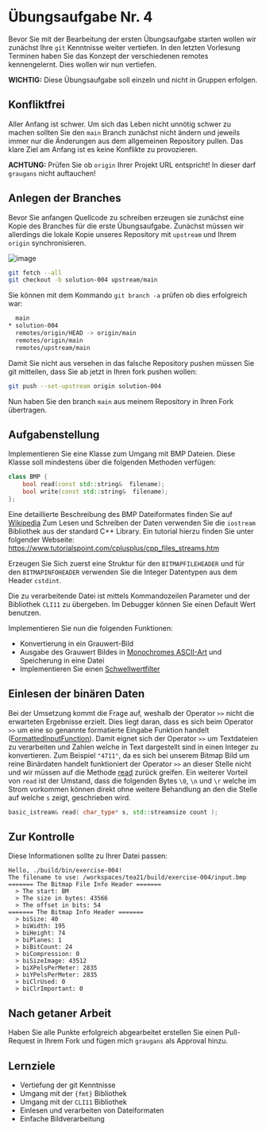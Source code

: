 # Übungsaufgabe Nr. 4

Bevor Sie mit der Bearbeitung der ersten Übungsaufgabe starten wollen wir zunächst Ihre ``git`` Kenntnisse weiter vertiefen. In den letzten Vorlesung Terminen haben Sie das Konzept der verschiedenen remotes kennengelernt. Dies wollen wir nun vertiefen.

**WICHTIG:** Diese Übungsaufgabe soll einzeln und nicht in Gruppen erfolgen.

## Konfliktfrei

Aller Anfang ist schwer. Um sich das Leben nicht unnötig schwer zu machen sollten Sie den `main` Branch zunächst nicht ändern und jeweils immer nur die Änderungen aus dem allgemeinen Repository pullen. Das klare Ziel am Anfang ist es keine Konflikte zu provozieren.

**ACHTUNG:** Prüfen Sie ob ``origin`` Ihrer Projekt URL entspricht! In dieser darf ``graugans`` nicht auftauchen!

## Anlegen der Branches

Bevor Sie anfangen Quellcode zu schreiben erzeugen sie zunächst eine Kopie des Branches für die erste Übungsaufgabe. Zunächst müssen wir allerdings die lokale Kopie unseres Repository mit `upstream` und Ihrem `origin` synchronisieren.

![image](/doc/exercise-004.gif)

```sh
git fetch --all
git checkout -b solution-004 upstream/main
```

Sie können mit dem Kommando ``git branch -a`` prüfen ob dies erfolgreich war:

```sh
  main
* solution-004
  remotes/origin/HEAD -> origin/main
  remotes/origin/main
  remotes/upstream/main
```

Damit Sie nicht aus versehen in das falsche Repository pushen müssen Sie git mitteilen, dass Sie ab jetzt in Ihren fork pushen wollen:

```sh
git push --set-upstream origin solution-004
```

Nun haben Sie den branch `main` aus meinem Repository in Ihren Fork übertragen.

## Aufgabenstellung

Implementieren Sie eine Klasse zum Umgang mit BMP Dateien. Diese Klasse soll mindestens über die folgenden Methoden verfügen:

```cpp
class BMP {
    bool read(const std::string&  filename);
    bool write(const std::string&  filename);
};
```

Eine detaillierte Beschreibung des BMP Dateiformates finden Sie auf [Wikipedia](https://de.wikipedia.org/wiki/Windows_Bitmap)
Zum Lesen und Schreiben der Daten verwenden Sie die `iostream` Bibliothek aus der standard C++ Library. Ein tutorial hierzu finden Sie unter folgender Webseite: https://www.tutorialspoint.com/cplusplus/cpp_files_streams.htm

Erzeugen Sie Sich zuerst eine Struktur für den `BITMAPFILEHEADER` und für den `BITMAPINFOHEADER` verwenden Sie die Integer Datentypen aus dem Header ``cstdint``.

Die zu verarbeitende Datei ist mittels Kommandozeilen Parameter und der Bibliothek ``CLI11`` zu übergeben. Im Debugger können Sie einen Default Wert benutzen.

Implementieren Sie nun die folgenden Funktionen:

- Konvertierung in ein Grauwert-Bild
- Ausgabe des Grauwert Bildes in [Monochromes ASCII-Art](https://de.wikipedia.org/wiki/ASCII-Art#Automatische_Erstellung) und Speicherung in eine Datei
- Implementieren Sie einen [Schwellwertfilter](https://de.wikipedia.org/wiki/Schwellenwertverfahren)

## Einlesen der binären Daten

Bei der Umsetzung kommt die Frage auf, weshalb der Operator `>>` nicht die erwarteten Ergebnisse erzielt. Dies liegt daran, dass es sich beim Operator `>>` um eine so genannte formatierte Eingabe Funktion handelt ([FormattedInputFunction](https://en.cppreference.com/w/cpp/named_req/FormattedInputFunction)). Damit eignet sich der Operator `>>` um Textdateien zu verarbeiten und Zahlen welche in Text dargestellt sind in einen Integer zu konvertieren. Zum Beispiel `"4711"`, da es sich bei unserem Bitmap Bild um reine Binärdaten handelt funktioniert der Operator `>>` an dieser Stelle nicht und wir müssen auf die Methode [read](https://en.cppreference.com/w/cpp/io/basic_istream/read) zurück greifen. Ein weiterer Vorteil von `read` ist der Umstand, dass die folgenden Bytes `\0`, `\n` und `\r` welche im Strom vorkommen können direkt ohne weitere Behandlung an den die Stelle auf welche `s` zeigt, geschrieben wird.

```cpp
basic_istream& read( char_type* s, std::streamsize count );
```

## Zur Kontrolle

Diese Informationen sollte zu Ihrer Datei passen:

```
Hello, ./build/bin/exercise-004!
The filename to use: /workspaces/tea21/build/exercise-004/input.bmp
======= The Bitmap File Info Header =======
  > The start: BM
  > The size in bytes: 43566
  > The offset in bits: 54
======= The Bitmap Info Header =======
  > biSize: 40
  > biWidth: 195
  > biHeight: 74
  > biPlanes: 1
  > biBitCount: 24
  > biCompression: 0
  > biSizeImage: 43512
  > biXPelsPerMeter: 2835
  > biYPelsPerMeter: 2835
  > biClrUsed: 0
  > biClrImportant: 0
```

## Nach getaner Arbeit

Haben Sie alle Punkte erfolgreich abgearbeitet erstellen Sie einen Pull-Request in Ihrem Fork und fügen mich ``graugans`` als Approval hinzu.

## Lernziele

- Vertiefung der git Kenntnisse
- Umgang mit der ``{fmt}`` Bibliothek
- Umgang mit der `CLI11` Bibliothek
- Einlesen und verarbeiten von Dateiformaten
- Einfache Bildverarbeitung
